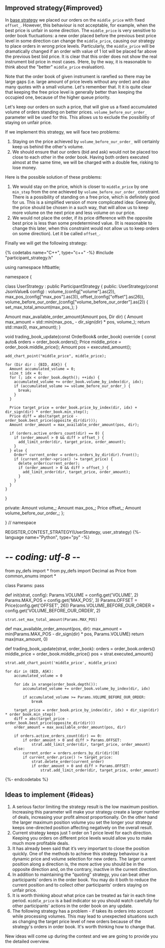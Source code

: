 
## Improved strategy{#improved}

In [base strategy](base_strategy.md) we placed our orders on the `middle_price` with fixed `offset_`.
However, this behaviour is not acceptable, for example, when the best price is unfair in some direction.
The `middle_price` is very sensitive to order book fluctuations: a new order placed before the previous best price level in some direction can change the `middle_price`, causing our strategy to place orders in wrong price levels.
Particularly, the `middle_price` will be dramatically changed if an order with value of 1 lot will be placed far above the previous best bid price.
It is clear that this order does not show the real instrument bid price in most cases. (Here, by the way, it is reasonable to think about the "better" `middle_price` evaluation).

Note that the order book of given instrument is rarefied so there may be large gaps (i.e. large amount of price levels without any order) and also many quotes with a small volume.
Let's remember that. It it is quite clear that keeping the free price level is generally better than keeping the occupied one, because of the higher queue priority.

Let's keep our orders on such a price, that will give us a fixed accumulated volume of orders standing on better prices. `volume_before_our_order_` parameter will be used for this.
This allows us to exclude the possibility of staying on unfair price.

If we implement this strategy, we will face two problems:

1. Staying on the price achieved by `volume_before_our_order_` will certainly keep us behind the other's volume.
2. We should ensure that our orders (bid and ask) would not be placed too close to each other in the order book.
   Having both orders executed almost at the same time, we will be charged with a double fee, risking to lose money.

Here is the possible solution of these problems:

1. We would stay on the price, which is closer to `middle_price` by one `min_step` from the one achieved by `volume_before_our_order_` constraint.
   There is a possibility of standing on a free price, which is definitely good for us. This is a simplified version of more complicated idea:
   Generally, the price should be chosen in a such way, that will allow us to keep more volume on the next price and less volume on our price.
2. We would not place the order, if its price difference with the opposite best price is less than some predetermined value.
   (It is reasonable to change this later, when this constraint would not allow us to keep orders on some direction).
   Let it be called `offset_`.

Finally we will get the following strategy:

{% codetabs name="C++", type="c++" -%}
#include "participant_strategy.h"

using namespace hftbattle;

namespace {

class UserStrategy : public ParticipantStrategy {
public:
  UserStrategy(const JsonValue& config) :
      volume_(config["volume"].as<Amount>(2)),
      max_pos_(config["max_pos"].as<Amount>(3)),
      offset_(config["offset"].as<Price>(26)),
      volume_before_our_order_(config["volume_before_our_order"].as<Amount>(2)) {
    set_max_total_amount(max_pos_);
  }

  Amount max_available_order_amount(Amount pos, Dir dir) {
    Amount max_amount = std::min(max_pos_ - dir_sign(dir) * pos, volume_);
    return std::max(0, max_amount);
  }

  void trading_book_update(const OrderBook& order_book) override {
    const auto& orders = order_book.orders();
    Price middle_price = order_book.middle_price();
    Amount pos = executed_amount();

    add_chart_point("middle_price", middle_price);

    for (Dir dir : {BID, ASK}) {
      Amount accumulated_volume = 0;
      size_t idx = 0;
      for (; idx < order_book.depth(); ++idx) {
        accumulated_volume += order_book.volume_by_index(dir, idx);
        if (accumulated_volume >= volume_before_our_order_) {
          break;
        }
      }

      Price target_price = order_book.price_by_index(dir, idx) + dir_sign(dir) * order_book.min_step();
      Price diff = abs(target_price - order_book.best_price(opposite_dir(dir)));
      Amount order_amount = max_available_order_amount(pos, dir);

      if (orders.active_orders_count(dir) == 0) {
        if (order_amount > 0 && diff > offset_) {
          add_limit_order(dir, target_price, order_amount);
        }
      } else {
        Order* current_order = orders.orders_by_dir(dir).front();
        if (current_order->price() != target_price) {
          delete_order(current_order);
          if (order_amount > 0 && diff > offset_) {
            add_limit_order(dir, target_price, order_amount);
          }
        }
      }
    }
  }

private:
  Amount volume_;
  Amount max_pos_;
  Price offset_;
  Amount volume_before_our_order_;
};

}  // namespace

REGISTER_CONTEST_STRATEGY(UserStrategy, user_strategy)
{%- language name="Python", type="py" -%}
# -*- coding: utf-8 -*-

from py_defs import *
from py_defs import Decimal as Price
from common_enums import *


class Params:
    pass


def init(strat, config):
    Params.VOLUME = config.get('VOLUME', 2)
    Params.MAX_POS = config.get('MAX_POS', 3)
    Params.OFFSET = Price(config.get('OFFSET', 26))
    Params.VOLUME_BEFORE_OUR_ORDER = config.get('VOLUME_BEFORE_OUR_ORDER', 2)

    strat.set_max_total_amount(Params.MAX_POS)


def max_available_order_amount(pos, dir):
    max_amount = min(Params.MAX_POS - dir_sign(dir) * pos, Params.VOLUME)
    return max(max_amount, 0)


def trading_book_update(strat, order_book):
    orders = order_book.orders()
    middle_price = order_book.middle_price()
    pos = strat.executed_amount()

    strat.add_chart_point('middle_price', middle_price)

    for dir in (BID, ASK):
        accumulated_volume = 0

        for idx in xrange(order_book.depth()):
            accumulated_volume += order_book.volume_by_index(dir, idx)

            if accumulated_volume >= Params.VOLUME_BEFORE_OUR_ORDER:
                break

        target_price = order_book.price_by_index(dir, idx) + dir_sign(dir) * order_book.min_step()
        diff = abs(target_price - order_book.best_price(opposite_dir(dir)))
        order_amount = max_available_order_amount(pos, dir)

        if orders.active_orders_count(dir) == 0:
            if order_amount > 0 and diff > Params.OFFSET:
                strat.add_limit_order(dir, target_price, order_amount)
        else:
            current_order = orders.orders_by_dir(dir)[0]
            if current_order.price() != target_price:
                strat.delete_order(current_order)
                if order_amount > 0 and diff > Params.OFFSET:
                    strat.add_limit_order(dir, target_price, order_amount)
{%- endcodetabs %}

## Ideas to implement {#ideas}

1. A serious factor limiting the strategy result is the low maximum position.
   Increasing this parameter will make your strategy create a larger number of deals, increasing your profit almost proportionally.
   On the other hand the larger maximum position volume you set the longer your strategy keeps one-directed position affecting negatively on the overall result.
2. Current strategy keeps just 1 order on 1 price level for each direction.
   Keeping you orders on different price levels would allow you to make much more profitable deals.
3. It has already been said that it’s very important to close the position quickly.
   One of the methods to achieve this strategy behaviour is a dynamic price and volume selection for new orders.
   The larger current position along a direction is, the more active you should be in the opposite direction and, on the contrary, inactive in the current direction.
4. In addition to maintaining the “quoting” strategy, you can beat other participants' orders in the order book.
   You may do it both to reduce the current position and to collect other participants' orders staying on unfair price.
5. It is worth thinking about what price can be treated as fair in each time period.
   `middle_price` is a bad indicator so you should watch carefully for other participants' actions in the order book on any update.
6. The following strategy has a problem - if takes its orders into account while processing volumes.
   This may lead to unexpected situations such as changing the target price level of new orders because of the strategy's orders in order book.
   It's worth thinking how to change that.

New ideas will come up during the contest and we are going to provide you the detailed overview.